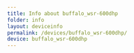 ```yaml
---
title: Info about buffalo_wsr-600dhp
folder: info
layout: deviceinfo
permalink: /devices/buffalo_wsr-600dhp/
device: buffalo_wsr-600dhp
---
```

